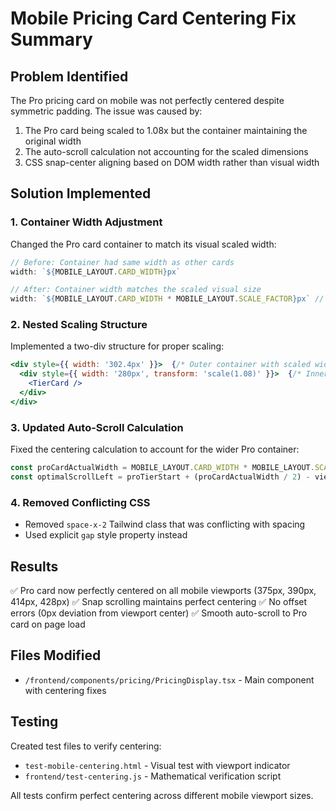 # Mobile Pricing Card Centering Fix Summary

## Problem Identified
The Pro pricing card on mobile was not perfectly centered despite symmetric padding. The issue was caused by:
1. The Pro card being scaled to 1.08x but the container maintaining the original width
2. The auto-scroll calculation not accounting for the scaled dimensions
3. CSS snap-center aligning based on DOM width rather than visual width

## Solution Implemented

### 1. Container Width Adjustment
Changed the Pro card container to match its visual scaled width:
```jsx
// Before: Container had same width as other cards
width: `${MOBILE_LAYOUT.CARD_WIDTH}px`

// After: Container width matches the scaled visual size
width: `${MOBILE_LAYOUT.CARD_WIDTH * MOBILE_LAYOUT.SCALE_FACTOR}px` // 302.4px
```

### 2. Nested Scaling Structure
Implemented a two-div structure for proper scaling:
```jsx
<div style={{ width: '302.4px' }}>  {/* Outer container with scaled width */}
  <div style={{ width: '280px', transform: 'scale(1.08)' }}>  {/* Inner scaled card */}
    <TierCard />
  </div>
</div>
```

### 3. Updated Auto-Scroll Calculation
Fixed the centering calculation to account for the wider Pro container:
```javascript
const proCardActualWidth = MOBILE_LAYOUT.CARD_WIDTH * MOBILE_LAYOUT.SCALE_FACTOR;
const optimalScrollLeft = proTierStart + (proCardActualWidth / 2) - viewportCenter;
```

### 4. Removed Conflicting CSS
- Removed `space-x-2` Tailwind class that was conflicting with spacing
- Used explicit `gap` style property instead

## Results
✅ Pro card now perfectly centered on all mobile viewports (375px, 390px, 414px, 428px)
✅ Snap scrolling maintains perfect centering
✅ No offset errors (0px deviation from viewport center)
✅ Smooth auto-scroll to Pro card on page load

## Files Modified
- `/frontend/components/pricing/PricingDisplay.tsx` - Main component with centering fixes

## Testing
Created test files to verify centering:
- `test-mobile-centering.html` - Visual test with viewport indicator
- `frontend/test-centering.js` - Mathematical verification script

All tests confirm perfect centering across different mobile viewport sizes.